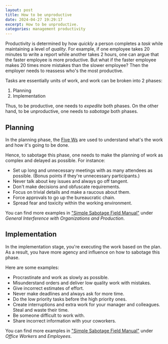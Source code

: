 ```yaml
---
layout: post
title: How to be unproductive
date: 2024-04-27 19:29:17
excerpt: How to be unproductive.
categories: management productivity
---
```


Productivity is determined by how _quickly_ a person completes a _task_ while maintaining a level of _quality_. For example, if one employee takes 20 minutes to write a report while another takes 2 hours, one can argue that the faster employee is more productive. But what if the faster employee makes 20 times more mistakes than the slower employee? Then the employer needs to reassess who's the most productive.

Tasks are essentially units of work, and work can be broken into 2 phases:

1. Planning
2. Implementation

Thus, to be productive, one needs to _expedite_ both phases. On the other hand, to be unproductive, one needs to _sabotage_ both phases.

## Planning

In the planning phase, the [Five Ws](https://wikipedia.org/wiki/Five_Ws) are used to understand what's the work and how it's going to be done.

Hence, to sabotage this phase, one needs to make the planning of work as complex and delayed as possible. For instance:

- Set up long and unnecessary meetings with as many attendees as possible. (Bonus points if they're unnecessary participants.)
- Never talk about key issues and always go off tangent.
- Don't make decisions and obfuscate requirements.
- Focus on trivial details and make a raucous about them.
- Force approvals to go up the bureaucratic chain.
- Spread fear and toxicity within the working environment.

You can find more examples in ["Simple Sabotage Field Manual"](https://www.gutenberg.org/files/26184/26184-h/26184-h.htm) under _General Interference with Organizations and Production_.

## Implementation

In the implementation stage, you're executing the work based on the plan. As a result, you have more agency and influence on how to sabotage this phase.

Here are some examples:

- Procrastinate and work as slowly as possible.
- Misunderstand orders and deliver low quality work with mistakes.
- Give incorrect estimates of effort.
- Never make deadlines and always ask for more time.
- Do the low priority tasks before the high priority ones.
- Create interruptions and extra work for your manager and colleagues. Steal and waste their time.
- Be someone difficult to work with.
- Share incorrect information with your coworkers.

You can find more examples in ["Simple Sabotage Field Manual"](https://www.gutenberg.org/files/26184/26184-h/26184-h.htm) under _Office Workers_ and _Employees_.
